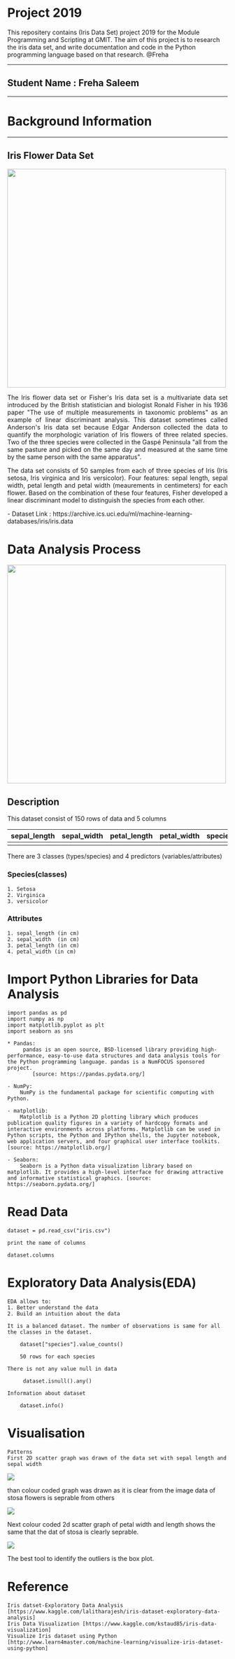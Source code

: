 # Project 2019
This repositery contains (Iris Data Set) project 2019 for the Module
Programming and Scripting at GMIT.
The aim of this project is to research the iris data set, and  write documentation and code in the Python programming language based on that research. @Freha

---------

## Student Name : Freha Saleem
-------

# Background Information
-----
## Iris Flower Data Set
<img src="images\irisimage.png" width="500">

<p  align="justify">The Iris flower data set or Fisher's Iris data set is a multivariate data set introduced by the British statistician and biologist Ronald Fisher in his 1936 paper "The use of multiple measurements in taxonomic problems" as an example of linear discriminant analysis. 
This dataset sometimes called Anderson's Iris data set because Edgar Anderson collected the data to quantify the morphologic variation of Iris flowers of three related species. Two of the three species were collected in the Gaspé Peninsula "all from the same pasture and picked on the same day and measured at the same time by the same person with the same apparatus". </p>
<p  align="justify">
The data set consists of 50 samples from each of three species of Iris (Iris setosa, Iris virginica and Iris versicolor).
Four features: sepal length, sepal width, petal length and petal width (meaurements in centimeters) for each flower. Based on the combination of these four features, Fisher developed a linear discriminant model to distinguish the species from each other.</p>
-
Dataset Link : https://archive.ics.uci.edu/ml/machine-learning-databases/iris/iris.data

# Data Analysis Process

<img src="images\AnalysisProcess.png" width="500">

<h2>Description</h2>
This dataset consist of 150 rows of data and 5 columns 

| sepal_length  | sepal_width  | petal_length | petal_width | species  |
| :-----------: | :----------: | :----------: | :---------: | :------: |
|               |              |              |             |          |

There are 3 classes (types/species) and 4 predictors (variables/attributes) 

<h3>Species(classes)</h3>

    1. Setosa    
    2. Virginica 
    3. versicolor

<h3>Attributes</h3>

    1. sepal_length (in cm)
    2. sepal_width  (in cm)
    3. petal_length (in cm)
    4. petal_width (in cm) 
# Import Python Libraries for Data Analysis
    
    import pandas as pd    
    import numpy as np
    import matplotlib.pyplot as plt
    import seaborn as sns
   
    * Pandas:
         pandas is an open source, BSD-licensed library providing high-performance, easy-to-use data structures and data analysis tools for the Python programming language. pandas is a NumFOCUS sponsored project.
            [source: https://pandas.pydata.org/]
    
    - NumPy:
        NumPy is the fundamental package for scientific computing with Python. 
    
    - matplotlib:
        Matplotlib is a Python 2D plotting library which produces publication quality figures in a variety of hardcopy formats and interactive environments across platforms. Matplotlib can be used in Python scripts, the Python and IPython shells, the Jupyter notebook, web application servers, and four graphical user interface toolkits.[source: https://matplotlib.org/]
    
    - Seaborn:
        Seaborn is a Python data visualization library based on matplotlib. It provides a high-level interface for drawing attractive and informative statistical graphics. [source: https://seaborn.pydata.org/]
    
   
# Read Data
    
    dataset = pd.read_csv("iris.csv")
    
    print the name of columns
    
    dataset.columns


# Exploratory Data Analysis(EDA)
    EDA allows to:
    1. Better understand the data
    2. Build an intuition about the data

    It is a balanced dataset. The number of observations is same for all the classes in the dataset.
        
        dataset["species"].value_counts()
    
        50 rows for each species
    
    There is not any value null in data
    
         dataset.isnull().any()
    
    Information about dataset
    
        dataset.info()
    

# Visualisation
    Patterns
    First 2D scatter graph was drawn of the data set with sepal length and sepal width 
   ![](Figure_1.png)
    <p>than colour coded graph was drawn as it is clear from the image data of stosa flowers is seprable from others</p>
    ![](Figure_2.png)
    <p>Next colour coded 2d scatter graph of petal width and length shows the same that the dat of stosa is clearly seprable.</p>
    ![](Figure_3.png)
    <p>The best tool to identify the outliers is the box plot.</p>
# Reference
    
    Iris datset-Exploratory Data Analysis [https://www.kaggle.com/lalitharajesh/iris-dataset-exploratory-data-analysis]
    Iris Data Visualization [https://www.kaggle.com/kstaud85/iris-data-visualization]
    Visualize Iris dataset using Python [http://www.learn4master.com/machine-learning/visualize-iris-dataset-using-python]
